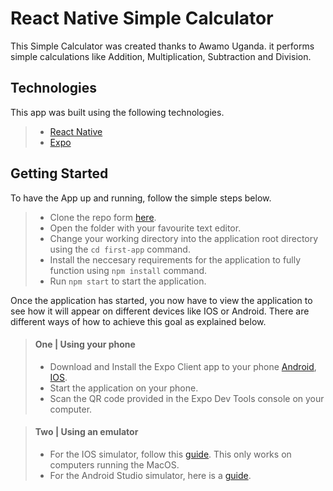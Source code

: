 # React Native Simple Calculator

This Simple Calculator was created thanks to Awamo Uganda. it performs simple calculations like Addition, Multiplication, Subtraction and Division.

## Technologies
This app was built using the following technologies.
> - [React Native](https://facebook.github.io/react-native/)
> - [Expo](https://expo.io/)

## Getting Started

To have the App up and running, follow the simple steps below.

> - Clone the repo form [here](https://github.com/JamesMudidi/React-Native.git).
> - Open the folder with your favourite text editor.
> - Change your working directory into the application root directory using the ```cd first-app``` command.
> - Install the neccesary requirements for the application to fully function using ```npm install``` command.
> - Run ```npm start``` to start the application.

Once the application has started, you now have to view the application to see how it will appear on different devices like IOS or Android. There are different ways of how to achieve this goal as explained below.

> #### One | Using your phone
> - Download and Install the Expo Client app to your phone [Android](https://play.google.com/store/apps/details?id=host.exp.exponent&referrer=www), [IOS](https://apps.apple.com/app/apple-store/id982107779).
> - Start the application on your phone.
> - Scan the QR code provided in the Expo Dev Tools console on your computer.

> #### Two | Using an emulator
> - For the IOS simulator, follow this [guide](https://docs.expo.io/versions/v36.0.0/workflow/ios-simulator/). This only works on computers running the MacOS.
> - For the Android Studio simulator, here is a [guide](https://docs.expo.io/versions/v36.0.0/workflow/android-studio-emulator/).
